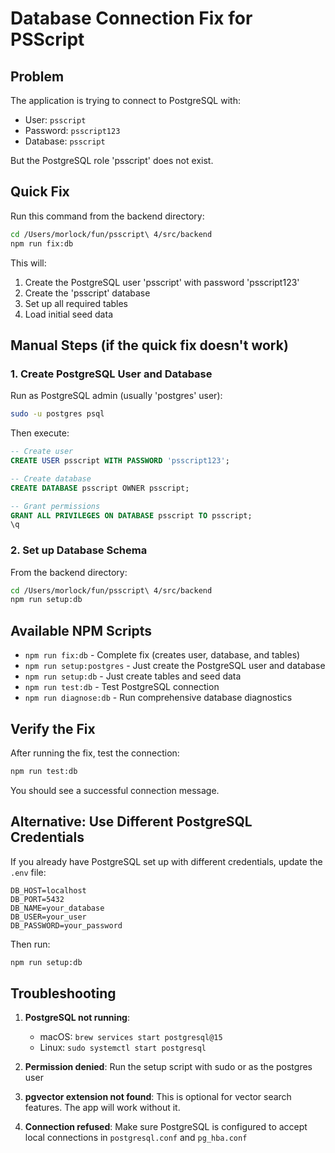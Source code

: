 # Database Connection Fix for PSScript

## Problem
The application is trying to connect to PostgreSQL with:
- User: `psscript`
- Password: `psscript123`
- Database: `psscript`

But the PostgreSQL role 'psscript' does not exist.

## Quick Fix

Run this command from the backend directory:
```bash
cd /Users/morlock/fun/psscript\ 4/src/backend
npm run fix:db
```

This will:
1. Create the PostgreSQL user 'psscript' with password 'psscript123'
2. Create the 'psscript' database
3. Set up all required tables
4. Load initial seed data

## Manual Steps (if the quick fix doesn't work)

### 1. Create PostgreSQL User and Database

Run as PostgreSQL admin (usually 'postgres' user):
```bash
sudo -u postgres psql
```

Then execute:
```sql
-- Create user
CREATE USER psscript WITH PASSWORD 'psscript123';

-- Create database
CREATE DATABASE psscript OWNER psscript;

-- Grant permissions
GRANT ALL PRIVILEGES ON DATABASE psscript TO psscript;
\q
```

### 2. Set up Database Schema

From the backend directory:
```bash
cd /Users/morlock/fun/psscript\ 4/src/backend
npm run setup:db
```

## Available NPM Scripts

- `npm run fix:db` - Complete fix (creates user, database, and tables)
- `npm run setup:postgres` - Just create the PostgreSQL user and database
- `npm run setup:db` - Just create tables and seed data
- `npm run test:db` - Test PostgreSQL connection
- `npm run diagnose:db` - Run comprehensive database diagnostics

## Verify the Fix

After running the fix, test the connection:
```bash
npm run test:db
```

You should see a successful connection message.

## Alternative: Use Different PostgreSQL Credentials

If you already have PostgreSQL set up with different credentials, update the `.env` file:

```env
DB_HOST=localhost
DB_PORT=5432
DB_NAME=your_database
DB_USER=your_user
DB_PASSWORD=your_password
```

Then run:
```bash
npm run setup:db
```

## Troubleshooting

1. **PostgreSQL not running**: 
   - macOS: `brew services start postgresql@15`
   - Linux: `sudo systemctl start postgresql`

2. **Permission denied**: Run the setup script with sudo or as the postgres user

3. **pgvector extension not found**: This is optional for vector search features. The app will work without it.

4. **Connection refused**: Make sure PostgreSQL is configured to accept local connections in `postgresql.conf` and `pg_hba.conf`